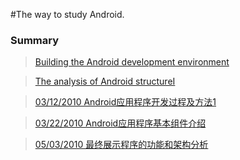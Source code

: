 #The way to study Android.

### Summary ###

> [Building the Android development environment](http://code.google.com/p/androidteam/wiki/AndroidDevelopmentEnvironmentBuilding?ts=1261846479&updated=AndroidDevelopmentEnvironmentBuilding&update=)

> [The analysis of Android structureI](http://code.google.com/p/androidteam/wiki/TheAnalysisOfAndroidStructure1?ts=1262147579&updated=TheAnalysisOfAndroidStructure1&update=)

> [03/12/2010 Android应用程序开发过程及方法1](http://code.google.com/p/androidteam/wiki/AndroidApplicationDevelopmentProcessAndMethod1)

> [03/22/2010 Android应用程序基本组件介绍](http://code.google.com/p/androidteam/wiki/TheBasicComponentsofTheAndroidApplication?ts=1269241448&updated=TheBasicComponentsofTheAndroidApplication)

> [05/03/2010 最终展示程序的功能和架构分析](http://code.google.com/p/androidteam/wiki/TheFunctionAndStructureOfTheFinalProgram?ts=1272854507&updated=TheFunctionAndStructureOfTheFinalProgram)